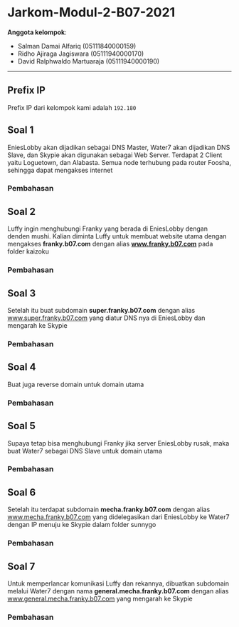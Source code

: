 # Jarkom-Modul-2-B07-2021

**Anggota kelompok**:

- Salman Damai Alfariq (05111840000159)
- Ridho Ajiraga Jagiswara (05111940000170)
- David Ralphwaldo Martuaraja (05111940000190)

---

## Prefix IP

Prefix IP dari kelompok kami adalah `192.180`

## Soal 1

EniesLobby akan dijadikan sebagai DNS Master, Water7 akan dijadikan DNS Slave, dan Skypie akan digunakan sebagai Web Server. Terdapat 2 Client yaitu Loguetown, dan Alabasta. Semua node terhubung pada router Foosha, sehingga dapat mengakses internet 

### Pembahasan

## Soal 2

Luffy ingin menghubungi Franky yang berada di EniesLobby dengan denden mushi. Kalian diminta Luffy untuk membuat website utama dengan mengakses **franky.b07.com** dengan alias **www.franky.b07.com** pada folder kaizoku

### Pembahasan

## Soal 3

Setelah itu buat subdomain **super.franky.b07.com** dengan alias www.super.franky.b07.com yang diatur DNS nya di EniesLobby dan mengarah ke Skypie

### Pembahasan

## Soal 4

Buat juga reverse domain untuk domain utama

### Pembahasan

## Soal 5

Supaya tetap bisa menghubungi Franky jika server EniesLobby rusak, maka buat Water7 sebagai DNS Slave untuk domain utama

### Pembahasan

## Soal 6

Setelah itu terdapat subdomain **mecha.franky.b07.com** dengan alias www.mecha.franky.b07.com yang didelegasikan dari EniesLobby ke Water7 dengan IP menuju ke Skypie dalam folder sunnygo

### Pembahasan

## Soal 7

Untuk memperlancar komunikasi Luffy dan rekannya, dibuatkan subdomain melalui Water7 dengan nama **general.mecha.franky.b07.com** dengan alias www.general.mecha.franky.b07.com yang mengarah ke Skypie

### Pembahasan

